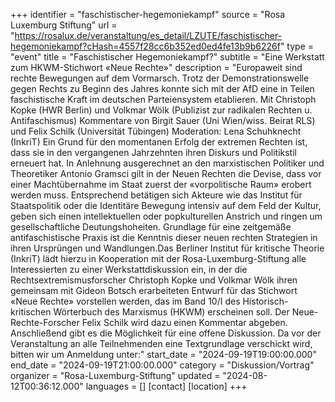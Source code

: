 +++
identifier = "faschistischer-hegemoniekampf"
source = "Rosa Luxemburg Stiftung"
url = "https://rosalux.de/veranstaltung/es_detail/LZUTE/faschistischer-hegemoniekampf?cHash=4557f28cc6b352ed0ed4fe13b9b6226f"
type = "event"
title = "Faschistischer Hegemoniekampf?"
subtitle = "Eine Werkstatt zum HKWM-Stichwort «Neue Rechte»"
description = "Europaweit sind rechte Bewegungen auf dem Vormarsch. Trotz der Demonstrationswelle gegen Rechts zu Beginn des Jahres konnte sich mit der AfD eine in Teilen faschistische Kraft im deutschen Parteiensystem etablieren.
Mit Christoph Kopke (HWR Berlin) und Volkmar Wölk (Publizist zur radikalen Rechten u. Antifaschismus) Kommentare von Birgit Sauer (Uni Wien/wiss. Beirat RLS) und Felix Schilk (Universität Tübingen) Moderation: Lena Schuhknecht (InkriT)
Ein Grund für den momentanen Erfolg der extremen Rechten ist, dass sie in den vergangenen Jahrzehnten ihren Diskurs und Politikstil erneuert hat. In Anlehnung ausgerechnet an den marxistischen Politiker und Theoretiker Antonio Gramsci gilt in der Neuen Rechten die Devise, dass vor einer Machtübernahme im Staat zuerst der «vorpolitische Raum» erobert werden muss. Entsprechend betätigen sich Akteure wie das Institut für Staatspolitik oder die Identitäre Bewegung intensiv auf dem Feld der Kultur, geben sich einen intellektuellen oder popkulturellen Anstrich und ringen um gesellschaftliche Deutungshoheiten. Grundlage für eine zeitgemäße antifaschistische Praxis ist die Kenntnis dieser neuen rechten Strategien in ihren Ursprüngen und Wandlungen.Das Berliner Institut für kritische Theorie (InkriT) lädt hierzu in Kooperation mit der Rosa-Luxemburg-Stiftung alle Interessierten zu einer Werkstattdiskussion ein, in der die Rechtsextremismusforscher Christoph Kopke und Volkmar Wölk ihren gemeinsam mit Gideon Botsch erarbeiteten Entwurf für das Stichwort «Neue Rechte» vorstellen werden, das im Band 10/I des Historisch-kritischen Wörterbuch des Marxismus (HKWM) erscheinen soll. Der Neue-Rechte-Forscher Felix Schilk wird dazu einen Kommentar abgeben. Anschließend gibt es die Möglichkeit für eine offene Diskussion.
Da vor der Veranstaltung an alle Teilnehmenden eine Textgrundlage verschickt wird, bitten wir um Anmeldung unter:"
start_date = "2024-09-19T19:00:00.000"
end_date = "2024-09-19T21:00:00.000"
category = "Diskussion/Vortrag"
organizer = "Rosa-Luxemburg-Stiftung"
updated = "2024-08-12T00:36:12.000"
languages = []
[contact]
[location]
+++